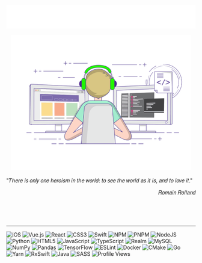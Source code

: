 <picture>
  <source srcset="/assets/images/hello-dark.svg" media="(prefers-color-scheme: dark)">
  <img src="/assets/images/hello-light.svg"/>
</picture>




<p align="center">
  <picture>
    <source width="480" srcset="/assets/images/cover-dark.gif" media="(prefers-color-scheme: dark)" />
    <img width="480" src="/assets/images/cover-light.gif" />
  </picture>
</p>



<p align="left">"𝑇ℎ𝑒𝑟𝑒 𝑖𝑠 𝑜𝑛𝑙𝑦 𝑜𝑛𝑒 ℎ𝑒𝑟𝑜𝑖𝑠𝑚 𝑖𝑛 𝑡ℎ𝑒 𝑤𝑜𝑟𝑙𝑑: 𝑡𝑜 𝑠𝑒𝑒 𝑡ℎ𝑒 𝑤𝑜𝑟𝑙𝑑 𝑎𝑠 𝑖𝑡 𝑖𝑠, 𝑎𝑛𝑑 𝑡𝑜 𝑙𝑜𝑣𝑒 𝑖𝑡."</p>
<p align="right">𝑅𝑜𝑚𝑎𝑖𝑛 𝑅𝑜𝑙𝑙𝑎𝑛𝑑</p>

<br/><br/><br/>
<hr />

![iOS](https://img.shields.io/badge/iOS-brightgreen?style=for-the-badge&logo=apple&color=lightgrey) ![Vue.js](https://img.shields.io/badge/vuejs-%2335495e.svg?style=for-the-badge&logo=vuedotjs&logoColor=%234FC08D) ![React](https://img.shields.io/badge/react-%2320232a.svg?style=for-the-badge&logo=react&logoColor=%2361DAFB) ![CSS3](https://img.shields.io/badge/css3-%231572B6.svg?style=for-the-badge&logo=css3&logoColor=white) ![Swift](https://img.shields.io/badge/swift-F54A2A?style=for-the-badge&logo=swift&logoColor=white) ![NPM](https://img.shields.io/badge/NPM-%23000000.svg?style=for-the-badge&logo=npm&logoColor=white) ![PNPM](https://img.shields.io/badge/PNPM-%23000000.svg?style=for-the-badge&logo=pnpm&logoColor=white) ![NodeJS](https://img.shields.io/badge/node.js-6DA55F?style=for-the-badge&logo=node.js&logoColor=white) ![Python](https://img.shields.io/badge/python-3670A0?style=for-the-badge&logo=python&logoColor=ffdd54) ![HTML5](https://img.shields.io/badge/html5-%23E34F26.svg?style=for-the-badge&logo=html5&logoColor=white) ![JavaScript](https://img.shields.io/badge/javascript-%23323330.svg?style=for-the-badge&logo=javascript&logoColor=%23F7DF1E) ![TypeScript](https://img.shields.io/badge/typescript-%23007ACC.svg?style=for-the-badge&logo=typescript&logoColor=white) ![Realm](https://img.shields.io/badge/Realm-39477F?style=for-the-badge&logo=realm&logoColor=white) ![MySQL](https://img.shields.io/badge/mysql-%2300f.svg?style=for-the-badge&logo=mysql&logoColor=white) ![NumPy](https://img.shields.io/badge/numpy-%23013243.svg?style=for-the-badge&logo=numpy&logoColor=white) ![Pandas](https://img.shields.io/badge/pandas-%23150458.svg?style=for-the-badge&logo=pandas&logoColor=white) ![TensorFlow](https://img.shields.io/badge/TensorFlow-%23FF6F00.svg?style=for-the-badge&logo=TensorFlow&logoColor=white) ![ESLint](https://img.shields.io/badge/ESLint-4B3263?style=for-the-badge&logo=eslint&logoColor=white) ![Docker](https://img.shields.io/badge/docker-%230db7ed.svg?style=for-the-badge&logo=docker&logoColor=white) ![CMake](https://img.shields.io/badge/CMake-%23008FBA.svg?style=for-the-badge&logo=cmake&logoColor=white) ![Go](https://img.shields.io/badge/go-%2300ADD8.svg?style=for-the-badge&logo=go&logoColor=white) ![Yarn](https://img.shields.io/badge/yarn-%232C8EBB.svg?style=for-the-badge&logo=yarn&logoColor=white) ![RxSwift](https://img.shields.io/badge/rxswift-%23B7178C.svg?style=for-the-badge&logo=reactivex&logoColor=white) ![Java](https://img.shields.io/badge/java-%23ED8B00.svg?style=for-the-badge&logo=java&logoColor=white) ![SASS](https://img.shields.io/badge/SASS-hotpink.svg?style=for-the-badge&logo=SASS&logoColor=white) ![Profile Views](https://komarev.com/ghpvc/?username=0x30&style=for-the-badge)
